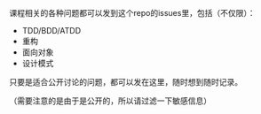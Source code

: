 课程相关的各种问题都可以发到这个repo的issues里，包括（不仅限）：

- TDD/BDD/ATDD
- 重构
- 面向对象
- 设计模式

只要是适合公开讨论的问题，都可以发在这里，随时想到随时记录。

（需要注意的是由于是公开的，所以请过滤一下敏感信息）
